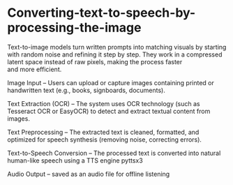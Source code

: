 # Converting-text-to-speech-by-processing-the-image
Text-to-image models turn written prompts into matching visuals by starting with random noise and refining it step by step. They work in a compressed latent space instead of raw pixels, making the process faster and more efficient.

Image Input – Users can upload or capture images containing printed or handwritten text (e.g., books, signboards, documents).

Text Extraction (OCR) – The system uses OCR technology (such as Tesseract OCR or EasyOCR) to detect and extract textual content from images.

Text Preprocessing – The extracted text is cleaned, formatted, and optimized for speech synthesis (removing noise, correcting errors).

Text-to-Speech Conversion – The processed text is converted into natural human-like speech using a TTS engine pyttsx3

Audio Output – saved as an audio file for offline listening
